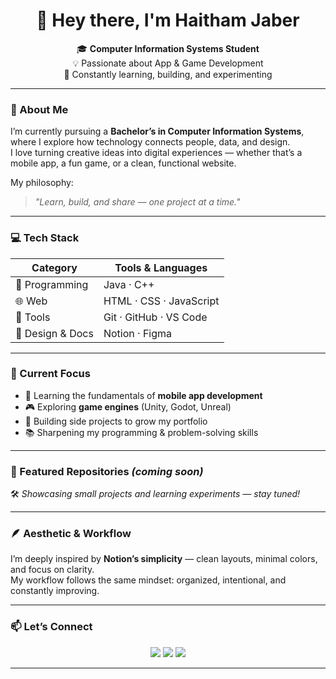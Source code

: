 <!-- ✨ Notion-Inspired GitHub README for Haitham Jaber -->

<h1 align="center">👋 Hey there, I'm Haitham Jaber</h1>

<p align="center">
  🎓 <b>Computer Information Systems Student</b> <br>
  💡 Passionate about App & Game Development <br>
  🌱 Constantly learning, building, and experimenting
</p>

---

### 🧭 About Me

I’m currently pursuing a **Bachelor’s in Computer Information Systems**, where I explore how technology connects people, data, and design.  
I love turning creative ideas into digital experiences — whether that’s a mobile app, a fun game, or a clean, functional website.

My philosophy:  
> *"Learn, build, and share — one project at a time."*

---

### 💻 Tech Stack

| Category | Tools & Languages |
|-----------|------------------|
| 💬 Programming | Java · C++ |
| 🌐 Web | HTML · CSS · JavaScript |
| 🧩 Tools | Git · GitHub · VS Code |
| 🎨 Design & Docs | Notion · Figma |

---

### 🚀 Current Focus

- 📱 Learning the fundamentals of **mobile app development**
- 🎮 Exploring **game engines** (Unity, Godot, Unreal)
- 🧠 Building side projects to grow my portfolio
- 📚 Sharpening my programming & problem-solving skills

---

### 📂 Featured Repositories *(coming soon)*

🛠️ *Showcasing small projects and learning experiments — stay tuned!*

---

### 🪶 Aesthetic & Workflow

I’m deeply inspired by **Notion’s simplicity** — clean layouts, minimal colors, and focus on clarity.  
My workflow follows the same mindset: organized, intentional, and constantly improving.

---

### 📫 Let’s Connect

<p align="center">
  <a href="https://github.com/haithamjaber06"><img src="https://img.shields.io/badge/GitHub-000000?style=for-the-badge&logo=github&logoColor=white"/></a>
  <a href="mailto:haithamjaber06@gmail.com"><img src="https://img.shields.io/badge/Email-444444?style=for-the-badge&logo=gmail&logoColor=white"/></a>
  <a href="https://linkedin.com/in/haitham-jaber-6a06a832b"><img src="https://img.shields.io/badge/LinkedIn-1F1F1F?style=for-the-badge&logo=linkedin&logoColor=white"/></a>
</p>

---


